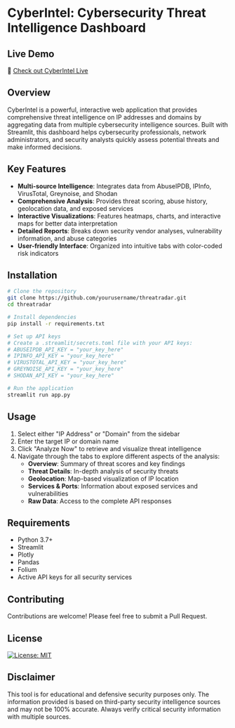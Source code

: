 # CyberIntel: Cybersecurity Threat Intelligence Dashboard

## Live Demo
🔗 [Check out CyberIntel Live](https://shashi1910-cyberintel-app-gqswqt.streamlit.app/)


## Overview

CyberIntel is a powerful, interactive web application that provides comprehensive threat intelligence on IP addresses and domains by aggregating data from multiple cybersecurity intelligence sources. Built with Streamlit, this dashboard helps cybersecurity professionals, network administrators, and security analysts quickly assess potential threats and make informed decisions.

## Key Features

- **Multi-source Intelligence**: Integrates data from AbuseIPDB, IPInfo, VirusTotal, Greynoise, and Shodan
- **Comprehensive Analysis**: Provides threat scoring, abuse history, geolocation data, and exposed services
- **Interactive Visualizations**: Features heatmaps, charts, and interactive maps for better data interpretation
- **Detailed Reports**: Breaks down security vendor analyses, vulnerability information, and abuse categories
- **User-friendly Interface**: Organized into intuitive tabs with color-coded risk indicators

## Installation

```bash
# Clone the repository
git clone https://github.com/yourusername/threatradar.git
cd threatradar

# Install dependencies
pip install -r requirements.txt

# Set up API keys
# Create a .streamlit/secrets.toml file with your API keys:
# ABUSEIPDB_API_KEY = "your_key_here"
# IPINFO_API_KEY = "your_key_here"
# VIRUSTOTAL_API_KEY = "your_key_here"
# GREYNOISE_API_KEY = "your_key_here"
# SHODAN_API_KEY = "your_key_here"

# Run the application
streamlit run app.py
```

## Usage

1. Select either "IP Address" or "Domain" from the sidebar
2. Enter the target IP or domain name
3. Click "Analyze Now" to retrieve and visualize threat intelligence
4. Navigate through the tabs to explore different aspects of the analysis:
   - **Overview**: Summary of threat scores and key findings
   - **Threat Details**: In-depth analysis of security threats
   - **Geolocation**: Map-based visualization of IP location
   - **Services & Ports**: Information about exposed services and vulnerabilities
   - **Raw Data**: Access to the complete API responses

## Requirements

- Python 3.7+
- Streamlit
- Plotly
- Pandas
- Folium
- Active API keys for all security services

## Contributing

Contributions are welcome! Please feel free to submit a Pull Request.

## License

[![License: MIT](https://img.shields.io/badge/License-MIT-yellow.svg)](https://opensource.org/licenses/MIT)


## Disclaimer

This tool is for educational and defensive security purposes only. The information provided is based on third-party security intelligence sources and may not be 100% accurate. Always verify critical security information with multiple sources.


